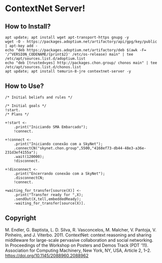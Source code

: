 ﻿# ContextNet Server!

## How to Install?
    apt update; apt install wget apt-transport-https gnupg -y
    wget -O - https://packages.adoptium.net/artifactory/api/gpg/key/public | apt-key add -
    echo "deb https://packages.adoptium.net/artifactory/deb $(awk -F= '/^VERSION_CODENAME/{print$2}' /etc/os-release) main" | tee /etc/apt/sources.list.d/adoptium.list
    echo "deb [trusted=yes] http://packages.chon.group/ chonos main" | tee /etc/apt/sources.list.d/chonos.list
    apt update; apt install temurin-8-jre contextnet-server -y

## How to Use?

    /* Initial beliefs and rules */

    /* Initial goals */
    !start.
    /* Plans */
    
    +!start <-
    	.print("Iniciando SMA Embarcado");
    	!connect.
    	
    +!connect <-
    	.print("Iniciando conexão com a SkyNet");
    	.connectCN("skynet.chon.group",5500,"4168ef73-db44-48e3-a36e-231d3ef4155a");
    	.wait(120000);
    	!disconnect.
    
    +!disconnect <-
    	.print("Encerrando conexão com a SkyNet");
    	.disconnectCN;
    	!connect.
    	
    +waiting_for_transfer[source(X)] <-
        .print("Transfer ready for ",X);
    	.sendOut(X,tell,embeddedReady);
        -waiting_for_transfer[source(X)].
        

## Copyright
M. Endler, G. Baptista, L. D. Silva, R. Vasconcelos, M. Malcher, V. Pantoja, V. Pinheiro, and J. Viterbo. 2011. ContextNet: context reasoning and sharing middleware for large-scale pervasive collaboration and social networking. In Proceedings of the Workshop on Posters and Demos Track (PDT '11). Association for Computing Machinery, New York, NY, USA, Article 2, 1–2. https://doi.org/10.1145/2088960.2088962

  

